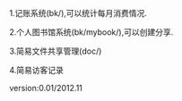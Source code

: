1.记账系统(bk/),可以统计每月消费情况.

2.个人图书馆系统(bk/mybook/),可以创建分享.

3.简易文件共享管理(doc/)

4.简易访客记录

version:0.01/2012.11
